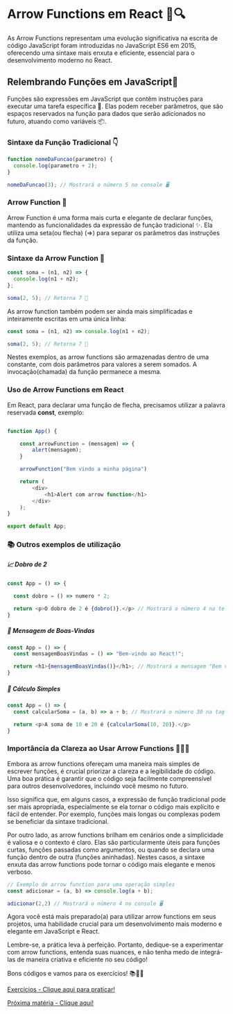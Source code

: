 # Arrow Functions em React 🏹🔍

As Arrow Functions representam uma evolução significativa na escrita de código JavaScript foram introduzidas no JavaScript ES6 em 2015, oferecendo uma sintaxe mais enxuta e eficiente, essencial para o desenvolvimento moderno no React.

## Relembrando Funções em JavaScript🤔

Funções são expressões em JavaScript que contêm instruções para executar uma tarefa específica 🚀. Elas podem receber parâmetros, que são espaços reservados na função para dados que serão adicionados no futuro, atuando como variáveis 📦.

### Sintaxe da Função Tradicional 👇

```javascript
function nomeDaFuncao(parametro) {
  console.log(parametro + 2);
}

nomeDaFuncao(3); // Mostrará o número 5 no console 🖥️
```

### Arrow Function 🏹

Arrow Function é uma forma mais curta e elegante de declarar funções, mantendo as funcionalidades da expressão de função tradicional ✨. Ela utiliza uma seta(ou flecha) (=>) para separar os parâmetros das instruções da função.

### Sintaxe da Arrow Function 🎯

```javascript
const soma = (n1, n2) => {
  console.log(n1 + n2);
};

soma(2, 5); // Retorna 7 🧮
```

As arrow function também podem ser ainda mais simplificadas e inteiramente escritas em uma única linha:

```javascript
const soma = (n1, n2) => console.log(n1 + n2);

soma(2, 5); // Retorna 7 🧮
```

Nestes exemplos, as arrow functions são armazenadas dentro de uma constante, com dois parâmetros para valores a serem somados. A invocação(chamada) da função permanece a mesma.

### Uso de Arrow Functions em React

Em React, para declarar uma função de flecha, precisamos utilizar a palavra reservada **const**, exemplo:

```javascript

function App() {

    const arrowFunction = (mensagem) => {
        alert(mensagem);
    }

    arrowFunction("Bem vindo a minha página")

    return (
        <div>
            <h1>Alert com arrow function</h1>
        </div>
    );
}

export default App;
```

### 📚 Outros exemplos de utilização

##### 📈 Dobro de 2

```javascript
const App = () => {

  const dobro = () => numero * 2;

  return <p>O dobro de 2 é {dobro()}.</p> // Mostrará o número 4 na tela🖥️
}
```

##### 🎉 Mensagem de Boas-Vindas

```javascript
const App = () => {
  const mensagemBoasVindas = () => "Bem-vindo ao React!";

  return <h1>{mensagemBoasVindas()}</h1>; // Mostrará a mensagem "Bem vindo ao React!" na tela🖥️
}
```

##### 🧮 Cálculo Simples

```javascript
const App = () => {
  const calcularSoma = (a, b) => a + b; // Mostrará o número 30 na tag <p></p>  🖥️

  return <p>A soma de 10 e 20 é {calcularSoma(10, 20)}.</p>
}
```

### Importância da Clareza ao Usar Arrow Functions 🧐👩‍💻

Embora as arrow functions ofereçam uma maneira mais simples de escrever funções, é crucial priorizar a clareza e a legibilidade do código. Uma boa prática é garantir que o código seja facilmente compreensível para outros desenvolvedores, incluindo você mesmo no futuro. 

Isso significa que, em alguns casos, a expressão de função tradicional pode ser mais apropriada, especialmente se ela tornar o código mais explícito e fácil de entender. Por exemplo, funções mais longas ou complexas podem se beneficiar da sintaxe tradicional.

Por outro lado, as arrow functions brilham em cenários onde a simplicidade é valiosa e o contexto é claro. Elas são particularmente úteis para funções curtas, funções passadas como argumentos, ou quando se declara uma função dentro de outra (funções aninhadas). Nestes casos, a sintaxe enxuta das arrow functions pode tornar o código mais elegante e menos verboso.

```javascript
// Exemplo de arrow function para uma operação simples
const adicionar = (a, b) => console.log(a + b);

adicionar(2,2) // Mostrará o número 4 no console 🖥️

```

Agora você está mais preparado(a) para utilizar arrow functions em seus projetos, uma habilidade crucial para um desenvolvimento mais moderno e elegante em JavaScript e React. 

Lembre-se, a prática leva à perfeição. Portanto, dedique-se a experimentar com arrow functions, entenda suas nuances, e não tenha medo de integrá-las de maneira criativa e eficiente no seu código!

Bons códigos e vamos para os exercícios! 📚👨‍💻

[Exercícios - Clique aqui para praticar!](./Exercicios/3.ArrowFunctionExercicios.md)

[Próxima matéria - Clique aqui!](./03.ComponentesReact.md)
